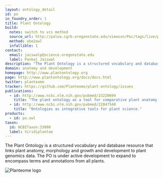 ```yaml
---
layout: ontology_detail
id: po
in_foundry_order: 1
title: Plant Ontology
build:
  notes: switch to vcs method
  source_url: http://palea.cgrb.oregonstate.edu/viewsvn/Poc/tags/live/plant_ontology.obo?view=co
  method: obo2owl
  infallible: 1
contact:
  email: jaiswalp@science.oregonstate.edu
  label: Pankaj Jaiswal
description: "The Plant Ontology is a structured vocabulary and database resource that links plant anatomy, morphology and growth and development to plant genomics data."
domain: anatomy and development
homepage: http://www.plantontology.org
page: http://www.plantontology.org/docs/docs.html
twitter: planteome
tracker: https://github.com/Planteome/plant-ontology/issues
publications:
  - id: http://www.ncbi.nlm.nih.gov/pubmed/23220694
    title: "The plant ontology as a tool for comparative plant anatomy and genomic analyses."
  - id: http://www.ncbi.nlm.nih.gov/pubmed/22847540
    title: "Ontologies as integrative tools for plant science."
products:
  - id: po.owl
taxon:
  id: NCBITaxon:33090
  label: Viridiplantae
---
```


The Plant Ontology is a structured vocabulary and database resource that links plant anatomy, morphology and growth and development to plant genomics data. The PO is under active development to expand to encompass terms and annotations from all plants.

<img alt="Planteome logo" src="http://planteome.org/sites/default/files/garland_logo.PNG"/>

